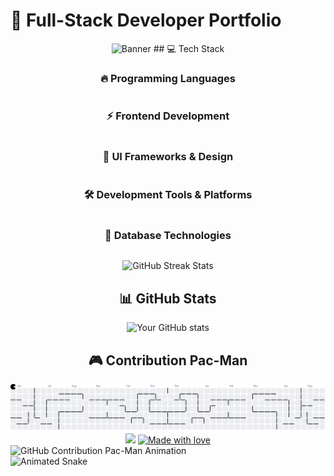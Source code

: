 # 🚀 Full-Stack Developer Portfolio

<div align="center">

<img src = "https://thumbs.dreamstime.com/z/japanese-banner-pastel-colors-vector-illustration-national-symbols-flat-style-presentation-poster-advertising-183257615.jpg" alt = "Banner">
## 💻 Tech Stack

<div align="center">

### 🔥 Programming Languages
<p align="center" style="display: flex; flex-wrap: wrap; justify-content: center; gap: 15px;">
  <!-- Your language icons here -->
</p>

### ⚡ Frontend Development
<p align="center" style="display: flex; flex-wrap: wrap; justify-content: center; gap: 15px; animation: slideIn 1s ease-out;">
  <!-- Your frontend icons here -->
</p>

### 🎨 UI Frameworks & Design
<p align="center" style="display: flex; flex-wrap: wrap; justify-content: center; gap: 15px; animation: fadeIn 1s ease-out;">
  <!-- Your UI framework icons here -->
</p>

### 🛠 Development Tools & Platforms
<p align="center" style="display: flex; flex-wrap: wrap; justify-content: center; gap: 15px; animation: bounceIn 1s ease-out;">
  <!-- Your tools icons here -->
</p>

### 🌟 Database Technologies
<p align="center" style="display: flex; flex-wrap: wrap; justify-content: center; gap: 15px; animation: slideInUp 1s ease-out;">
  <!-- Your database icons here -->
</p>

</div>

<!-- GitHub Streak Stats -->
<div align="center">
  <img src="https://github-readme-streak-stats.herokuapp.com/?user=jpdres&theme=tokyonight&hide_border=true&background=transparent" alt="GitHub Streak Stats" />
</div>

## 📊 GitHub Stats
<img src="https://github-readme-stats.vercel.app/api?username=jpdres&show_icons=true&theme=tokyonight&hide_border=true" alt="Your GitHub stats" />

## 🎮 Contribution Pac-Man
<picture>
  <source media="(prefers-color-scheme: dark)" srcset="https://raw.githubusercontent.com/Buchi-dev/Buchi-dev/output/pacman-contribution-graph-dark.svg" />
  <source media="(prefers-color-scheme: light)" srcset="https://raw.githubusercontent.com/Buchi-dev/Buchi-dev/output/pacman-contribution-graph.svg" />
  <img alt="GitHub Contribution Pac-Man Animation" src="https://raw.githubusercontent.com/Buchi-dev/Buchi-dev/output/pacman-contribution-graph.svg" />
</picture>

<img src="https://capsule-render.vercel.app/api?type=waving&color=gradient&height=100&section=footer" />

<a href="https://github.com/Buchi-dev">
  <img src="https://img.shields.io/badge/Made%20with%20%E2%9D%A4%EF%B8%8F%20by-Buchi--dev-blue?style=for-the-badge" alt="Made with love" />
</a>

</div>

<picture>
  <source media="(prefers-color-scheme: dark)" srcset="https://raw.githubusercontent.com/jpdres/jpdres/output/pacman-contribution-graph-dark.svg" />
  <source media="(prefers-color-scheme: light)" srcset="https://raw.githubusercontent.com/jpdres/jpdres/output/pacman-contribution-graph.svg" />
  <img alt="GitHub Contribution Pac-Man Animation" src="https://raw.githubusercontent.com/jpdres/jpdres/output/pacman-contribution-graph.svg" />
</picture>

<br/>

<!-- Animated Snake GIF -->
<img src="https://media.giphy.com/media/26ufdipQqU2lhNA4g/giphy.gif" alt="Animated Snake" width="300" />
